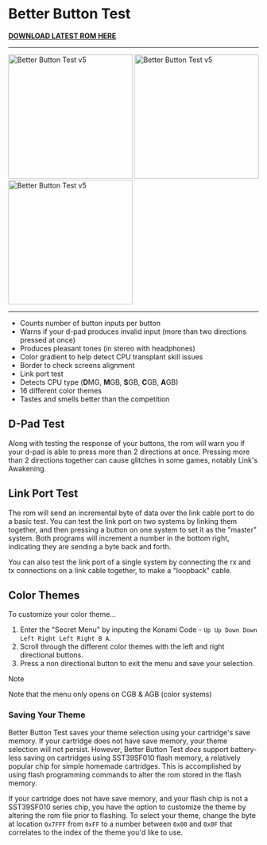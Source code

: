 # Better Button Test
**[DOWNLOAD LATEST ROM HERE](https://github.com/orangeglo/better-button-test/releases/latest)**

----

<img width="250" alt="Better Button Test v5" src="https://github.com/user-attachments/assets/b575f158-c5df-430e-abb1-f4534b8a18f4">
<img width="250" alt="Better Button Test v5" src="https://github.com/user-attachments/assets/1ea87cbe-704e-488b-9d0e-7f895ba0ab78">
<img width="250" alt="Better Button Test v5" src="https://github.com/user-attachments/assets/8fe58052-b523-41d6-b63d-f7de04ccc03a">

-----

- Counts number of button inputs per button
- Warns if your d-pad produces invalid input (more than two directions pressed at once)
- Produces pleasant tones (in stereo with headphones)
- Color gradient to help detect CPU transplant skill issues
- Border to check screens alignment
- Link port test
- Detects CPU type (**D**MG, **M**GB, **S**GB, **C**GB, **A**GB)
- 16 different color themes
- Tastes and smells better than the competition

## D-Pad Test

Along with testing the response of your buttons, the rom will warn you if your d-pad is able to press more than 2 directions at once. Pressing more than 2 directions together can cause glitches in some games, notably Link's Awakening.

## Link Port Test

The rom will send an incremental byte of data over the link cable port to do a basic test. You can test the link port on two systems by linking them together, and then pressing a button on one system to set it as the "master" system. Both programs will increment a number in the bottom right, indicating they are sending a byte back and forth.

You can also test the link port of a single system by connecting the rx and tx connections on a link cable together, to make a "loopback" cable.

## Color Themes

To customize your color theme...

1. Enter the "Secret Menu" by inputing the Konami Code - `Up Up Down Down Left Right Left Right B A`.
1. Scroll through the different color themes with the left and right directional buttons.
1. Press a non directional button to exit the menu and save your selection.

> [!NOTE]
> Note that the menu only opens on CGB & AGB (color systems)

### Saving Your Theme

Better Button Test saves your theme selection using your cartridge's save memory. If your cartridge does not have save memory, your theme selection will not persist. However, Better Button Test _does_ support battery-less saving on cartridges using SST39SF010 flash memory, a relatively popular chip for simple homemade cartridges. This is accomplished by using flash programming commands to alter the rom stored in the flash memory.

If your cartridge does not have save memory, and your flash chip is not a SST39SF010 series chip, you have the option to customize the theme by altering the rom file prior to flashing. To select your theme, change the byte at location `0x7FFF` from `0xFF` to a number between `0x00` and `0x0F` that correlates to the index of the theme you'd like to use.
